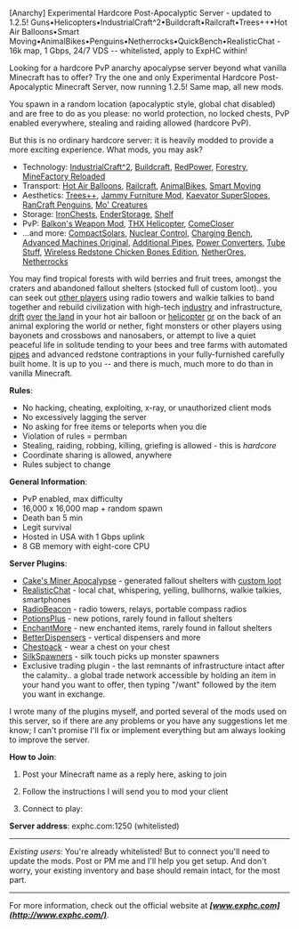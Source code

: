 [Anarchy] Experimental Hardcore Post-Apocalyptic Server - updated to 1.2.5! Guns•Helicopters•IndustrialCraft^2•Buildcraft•Railcraft•Trees++•Hot Air Balloons•Smart Moving•AnimalBikes•Penguins•Netherrocks•QuickBench•RealisticChat - 16k map, 1 Gbps, 24/7 VDS -- whitelisted, apply to ExpHC within!

Looking for a hardcore PvP anarchy apocalypse server beyond what vanilla Minecraft has to offer? Try the one and only Experimental Hardcore Post-Apocalyptic Minecraft Server, now running 1.2.5! Same map, all new mods.

You spawn in a random location (apocalyptic style, global chat disabled) and are free to do as you please: no world protection, no locked chests, PvP enabled everywhere, stealing and raiding allowed (hardcore PvP).

But this is no ordinary hardcore server: it is heavily modded to provide a more exciting experience. What mods, you may ask?

* Technology: [IndustrialCraft^2](http://wiki.industrial-craft.net/index.php?title=Main_Page), [Buildcraft](http://www.mod-buildcraft.com/), [RedPower](http://integratedredstone.wikispaces.com/), [Forestry](http://forestry.sengir.net/wiki/), [MineFactory Reloaded](https://github.com/balr0g/MineFactoryReloaded/wiki)
* Transport:  [Hot Air Balloons](http://www.minecraftforum.net/topic/214108-123-hot-air-balloons-v206-multiplayer-smp/), [Railcraft](http://railcraft.wikispaces.com/), [AnimalBikes](http://www.minecraftforum.net/topic/762794-125-animal-bikes-sspsmp-added-dinos-and-a-bunny-also-now-with-forge-support/), [Smart Moving](http://www.minecraftforum.net/topic/361430-125smp-smart-moving/)
* Aesthetics: [Trees++](http://www.minecraftforum.net/topic/1028159-124trees-v1330-forgesmpbukkit36-trees7-biomes/), [Jammy Furniture Mod](http://www.minecraftforum.net/topic/1098808-v32-125-mod-loader-smp-forge-jammy-furniture-mod/), [Kaevator SuperSlopes](http://www.minecraftforum.net/topic/151725-123-kaevator-mods-slopes-wooden-frames-wallpapers/), [RanCraft Penguins](http://www.minecraftforum.net/topic/910095-125-rancraft-penguins-seven-species-mlmp-forge-bukkit/), [Mo' Creatures](http://www.minecraftforum.net/topic/81771-v125-mo-creatures-v362-with-ostriches-fishbowls-and-smp-support/)
* Storage: [IronChests](http://www.minecraftforum.net/topic/981855-125-forge-sspsmpbukkit-ironchests-331-now-open-source/), [EnderStorage](http://www.minecraftforum.net/topic/1160665-125mods-quiddity-modding/), [Shelf](http://www.minecraftforum.net/topic/75440-v125-risugamis-mods-everything-updated/)
* PvP: [Balkon's Weapon Mod](http://www.minecraftforum.net/topic/211517-125-balkons-weaponmod-v86/), [THX Helicopter](http://www.minecraftforum.net/topic/763209-125-mod-thx-helicopter/), [ComeCloser](http://www.minecraftforum.net/topic/754668-125forgesmpdarkguardsmans-mods/)
* ...and more: [CompactSolars](http://forum.industrial-craft.net/index.php?page=Thread&postID=42234#post42234), [Nuclear Control](http://forum.industrial-craft.net/index.php?page=Thread&threadID=5915), [Charging Bench](http://forum.industrial-craft.net/index.php?page=Thread&threadID=929), [Advanced Machines Original](http://forum.industrial-craft.net/index.php?page=Thread&threadID=5077), [Additional Pipes](https://github.com/DaStormBringer/AdditionalPipes/wiki), [Power Converters](http://www.minecraftforum.net/topic/119361-125-tehkrushs-mods-timber-updated/#power), [Tube Stuff](http://www.minecraftforum.net/topic/1001131-110123125-immibiss-mods-smp/), [Wireless Redstone Chicken Bones Edition](http://www.minecraftforum.net/topic/909223-125-smp-chickenbones-mods/), [NetherOres](https://github.com/balr0g/NetherOres), [Netherrocks](http://www.minecraftforum.net/topic/1152139-minecraft-125-netherrocks-mod-ssp-smp/)

You may find tropical forests with wild berries and fruit trees, amongst the craters and abandoned fallout shelters (stocked full of custom loot).. you can seek out [other players](http://i.imgur.com/HgiFu.jpg) using radio towers and walkie talkies to band together and rebuild civilization with high-tech [industry](http://i.imgur.com/bpEwu.jpg) and infrastructure, [drift](http://i.imgur.com/ENJnI.jpg) [over](http://i.imgur.com/7pmgh.jpg) [the land](http://i.imgur.com/xgBVb.jpg) in your hot air balloon or [helicopter](http://i.imgur.com/69UcI.jpg) [or](http://i.imgur.com/3Gj8R.jpg) on the back of an animal exploring the world or nether, fight monsters or other players using bayonets and crossbows and nanosabers, or attempt to live a quiet peaceful life in solitude tending to your bees and tree farms with automated [pipes](http://i.imgur.com/zYfML.jpg) and advanced redstone contraptions in your fully-furnished carefully built home. It is up to you -- and there is much, much more to do than in vanilla Minecraft.

**Rules**:

* No hacking, cheating, exploiting, x-ray, or unauthorized client mods
* No excessively lagging the server
* No asking for free items or teleports when you die
* Violation of rules = permban
* Stealing, raiding, robbing, killing, griefing is allowed - this is *hardcore*
* Coordinate sharing is allowed, anywhere 
* Rules subject to change 

**General Information**:

* PvP enabled, max difficulty
* 16,000 x 16,000 map + random spawn
* Death ban 5 min
* Legit survival
* Hosted in USA with 1 Gbps uplink
* 8 GB memory with eight-core CPU

**Server Plugins**:

* [Cake's Miner Apocalypse](http://dev.bukkit.org/server-mods/cakes-miner-apocalypse/) - generated fallout shelters with [custom loot](http://imgur.com/a/xnY6g/)
* [RealisticChat](http://dev.bukkit.org/server-mods/realisticchat) - local chat, whispering, yelling, bullhorns, walkie talkies, smartphones
* [RadioBeacon](http://dev.bukkit.org/server-mods/radiobeacon/) - radio towers, relays, portable compass radios
* [PotionsPlus](http://dev.bukkit.org/server-mods/potionsplus/) - new potions, rarely found in fallout shelters
* [EnchantMore](http://dev.bukkit.org/server-mods/enchantmore/) - new enchanted items, rarely found in fallout shelters
* [BetterDispensers](http://dev.bukkit.org/server-mods/betterdispensers/) - vertical dispensers and more
* [Chestpack](http://dev.bukkit.org/server-mods/chestpack/) - wear a chest on your chest 
* [SilkSpawners](http://dev.bukkit.org/server-mods/silkspawners/) - silk touch picks up monster spawners
* Exclusive trading plugin - the last remnants of infrastructure intact after the calamity.. a global trade network
accessible by holding an item in your hand you want to offer, then typing "/want" followed by the item you want in exchange.

I wrote many of the plugins myself, and ported several of the mods used on this server, so if there are any problems or you have any suggestions let me know;
I can't promise I'll fix or implement everything but am always looking to improve the server.

**How to Join**:

1. Post your Minecraft name as a reply here, asking to join

2. Follow the instructions I will send you to mod your client

3. Connect to play:

**Server address**: exphc.com:1250 (whitelisted)

---

*Existing users*: You're already whitelisted! But to connect you'll need to update the mods. Post or PM me and I'll help you get setup.
And don't worry, your existing inventory and base should remain intact, for the most part.

---

For more information, check out the official website at ***[www.exphc.com](http://www.exphc.com/)***.

